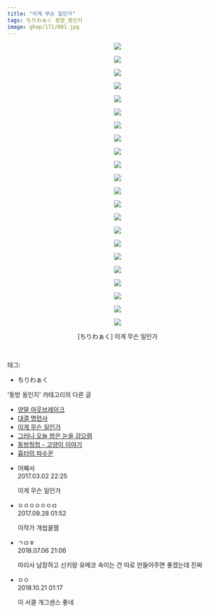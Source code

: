 ```yaml
---
title: "이게 무슨 일인가"
tags: ちりわぁく 동방_동인지
image: ghap/171/001.jpg
---
```

<div class="article">
<p style="text-align: center; clear: none; float: none;"><img src="{{ site.nasurl }}/ghap/171/001.jpg"/></p>
<p style="text-align: center; clear: none; float: none;"><img src="{{ site.nasurl }}/ghap/171/002.jpg"/></p>
<p style="text-align: center; clear: none; float: none;"><img src="{{ site.nasurl }}/ghap/171/003.jpg"/></p>
<p style="text-align: center; clear: none; float: none;"><img src="{{ site.nasurl }}/ghap/171/004.jpg"/></p>
<p style="text-align: center; clear: none; float: none;"><img src="{{ site.nasurl }}/ghap/171/005.jpg"/></p>
<p style="text-align: center; clear: none; float: none;"><img src="{{ site.nasurl }}/ghap/171/006.jpg"/></p>
<p style="text-align: center; clear: none; float: none;"><img src="{{ site.nasurl }}/ghap/171/007.jpg"/></p>
<p style="text-align: center; clear: none; float: none;"><img src="{{ site.nasurl }}/ghap/171/008.jpg"/></p>
<p style="text-align: center; clear: none; float: none;"><img src="{{ site.nasurl }}/ghap/171/009.jpg"/></p>
<p style="text-align: center; clear: none; float: none;"><img src="{{ site.nasurl }}/ghap/171/010.jpg"/></p>
<p style="text-align: center; clear: none; float: none;"><img src="{{ site.nasurl }}/ghap/171/011.jpg"/></p>
<p style="text-align: center; clear: none; float: none;"><img src="{{ site.nasurl }}/ghap/171/012.jpg"/></p>
<p style="text-align: center; clear: none; float: none;"><img src="{{ site.nasurl }}/ghap/171/013.jpg"/></p>
<p style="text-align: center; clear: none; float: none;"><img src="{{ site.nasurl }}/ghap/171/014.jpg"/></p>
<p style="text-align: center; clear: none; float: none;"><img src="{{ site.nasurl }}/ghap/171/015.jpg"/></p>
<p style="text-align: center; clear: none; float: none;"><img src="{{ site.nasurl }}/ghap/171/016.jpg"/></p>
<p style="text-align: center; clear: none; float: none;"><img src="{{ site.nasurl }}/ghap/171/017.jpg"/></p>
<p style="text-align: center; clear: none; float: none;"><img src="{{ site.nasurl }}/ghap/171/018.jpg"/></p>
<p style="text-align: center; clear: none; float: none;"><img src="{{ site.nasurl }}/ghap/171/019.jpg"/></p>
<p style="text-align: center; clear: none; float: none;"><img src="{{ site.nasurl }}/ghap/171/020.jpg"/></p>
<p style="text-align: center; clear: none; float: none;"><img src="{{ site.nasurl }}/ghap/171/021.jpg"/></p>
<p style="text-align: center; clear: none; float: none;"><img src="{{ site.nasurl }}/ghap/171/022.jpg"/></p>
<p style="text-align: center; clear: none; float: none;">[ちりわぁく] 이게 무슨 일인가</p>
<p><br/></p>
</div><div class="tagTrail">
<p>태그: </p>
<ul>
<li>ちりわぁく</li>
</ul>
</div><div class="another">
<p>'동방 동인지' 카테고리의 다른 글</p>
<ul>
<li><a href="/2016-06-18-ghap_173">양말 아웃브레이크</a></li>
<li><a href="/2016-06-18-ghap_172">대결 명련사</a></li>
<li><a href="/2016-06-18-ghap_171">이게 무슨 일인가</a></li>
<li><a href="/2016-06-18-ghap_169">그러니 오늘 밤은 눈을 감으렴</a></li>
<li><a href="/2016-06-18-ghap_168">동방청첩 - 고양이 이야기</a></li>
<li><a href="/2016-06-18-ghap_165">흉터의 파수꾼</a></li>
</ul>
</div><div class="cb_module cb_fluid">
<div class="cb_wrt cb_profile">
<div class="comment">
<ul>
<li class="cb_thumb_off" id="comment14929747">
<div class="cb_comment_area">
<div class="cb_info_area">
<div class="cb_section">
<span class="cb_nick_name">어째서</span>
</div>
<div class="cb_section">
<span class="cb_date">2017.03.02 22:25 </span>
</div>
</div>
<div class="cb_dsc_comment">
<p class="cb_dsc">
											이게 무슨 일인가
										</p>
</div>
</div></li>
<li class="cb_thumb_off" id="comment15092111">
<div class="cb_comment_area">
<div class="cb_info_area">
<div class="cb_section">
<span class="cb_nick_name">ㅇㅇㅇㅇㅇㅇㅁ</span>
</div>
<div class="cb_section">
<span class="cb_date">2017.09.28 01:52 </span>
</div>
</div>
<div class="cb_dsc_comment">
<p class="cb_dsc">
											이작가 개씹꿀잼
										</p>
</div>
</div></li>
<li class="cb_thumb_off" id="comment15281664">
<div class="cb_comment_area">
<div class="cb_info_area">
<div class="cb_section">
<span class="cb_nick_name">ㄱㅁㅎ</span>
</div>
<div class="cb_section">
<span class="cb_date">2018.07.06 21:06 </span>
</div>
</div>
<div class="cb_dsc_comment">
<p class="cb_dsc">
											마리사 남장하고 신키랑 유메코 속이는 건 따로 만들어주면 좋겠는데 진짜
										</p>
</div>
</div></li>
<li class="cb_thumb_off" id="comment15359011">
<div class="cb_comment_area">
<div class="cb_info_area">
<div class="cb_section">
<span class="cb_nick_name">ㅇㅇ</span>
</div>
<div class="cb_section">
<span class="cb_date">2018.10.21 01:17 </span>
</div>
</div>
<div class="cb_dsc_comment">
<p class="cb_dsc">
											이 서클 개그센스 좋네
										</p>
</div>
</div></li>
</ul>
</div>
</div><!-- commentList close -->
</div>